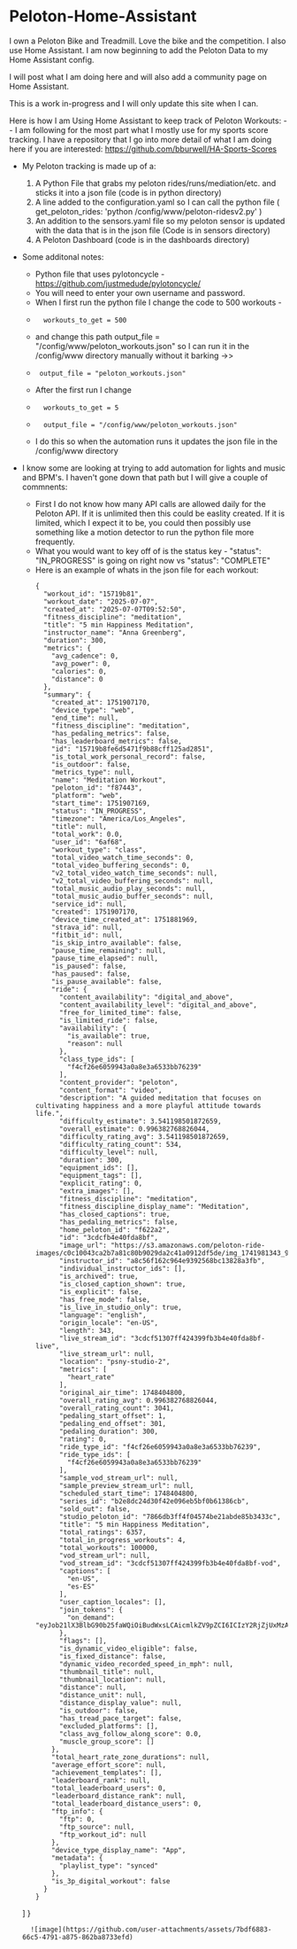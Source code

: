 # Peloton-Home-Assistant

I own a Peloton Bike and Treadmill.  Love the bike and the competition.  I also use Home Assistant.  I am now beginning to add the Peloton Data to my Home Assistant config.

I will post what I am doing here and will also add a community page on Home Assistant.

This is a work in-progress and I will only update this site when I can.

Here is how I am Using Home Assistant to keep track of Peloton Workouts:
-- I am following for the most part what I mostly use for my sports score tracking.  I have a repository that I go into more detail of what I am doing here if you are interested: https://github.com/bburwell/HA-Sports-Scores

* My Peloton tracking is made up of a:
   1. A Python File that grabs my peloton rides/runs/mediation/etc. and sticks it into a json file (code is in python directory)
   2. A line added to the configuration.yaml so I can call the python file ( get_peloton_rides: 'python /config/www/peloton-ridesv2.py' )
   3. An addition to the sensors.yaml file so my peloton sensor is updated with the data that is in the json file (Code is in sensors directory)
   4. A Peloton Dashboard (code is in the dashboards directory)
      
* Some additonal notes:
  * Python file that uses pylotoncycle - https://github.com/justmedude/pylotoncycle/
  * You will need to enter your own username and password.
  * When I first run the python file I change the code to 500 workouts -
  *       workouts_to_get = 500
  * and change this path output_file = "/config/www/peloton_workouts.json" so I can run it in the /config/www directory manually without it barking ->>
  *      output_file = "peloton_workouts.json"
  * After the first run I change
  *       workouts_to_get = 5 
  *       output_file = "/config/www/peloton_workouts.json"
  * I do this so when the automation runs it updates the json file in the /config/www directory
 
* I know some are looking at trying to add automation for lights and music and BPM's.  I haven't gone down that path but I will give a couple of commnents:
  * First I do not know how many API calls are allowed daily for the Peloton API.  If it is unlimited then this could be easlity created.  If it is limited, which I expect it to be, you could then possibly use something like a motion detector to run the python file more frequently.
  * What you would want to key off of is the status key - "status": "IN_PROGRESS" is going on right now vs "status": "COMPLETE"
  * Here is an example of whats in the json file for each workout:
    ```
    {
      "workout_id": "15719b81",
      "workout_date": "2025-07-07",
      "created_at": "2025-07-07T09:52:50",
      "fitness_discipline": "meditation",
      "title": "5 min Happiness Meditation",
      "instructor_name": "Anna Greenberg",
      "duration": 300,
      "metrics": {
        "avg_cadence": 0,
        "avg_power": 0,
        "calories": 0,
        "distance": 0
      },
      "summary": {
        "created_at": 1751907170,
        "device_type": "web",
        "end_time": null,
        "fitness_discipline": "meditation",
        "has_pedaling_metrics": false,
        "has_leaderboard_metrics": false,
        "id": "15719b8fe6d5471f9b88cff125ad2851",
        "is_total_work_personal_record": false,
        "is_outdoor": false,
        "metrics_type": null,
        "name": "Meditation Workout",
        "peloton_id": "f87443",
        "platform": "web",
        "start_time": 1751907169,
        "status": "IN_PROGRESS",
        "timezone": "America/Los_Angeles",
        "title": null,
        "total_work": 0.0,
        "user_id": "6af68",
        "workout_type": "class",
        "total_video_watch_time_seconds": 0,
        "total_video_buffering_seconds": 0,
        "v2_total_video_watch_time_seconds": null,
        "v2_total_video_buffering_seconds": null,
        "total_music_audio_play_seconds": null,
        "total_music_audio_buffer_seconds": null,
        "service_id": null,
        "created": 1751907170,
        "device_time_created_at": 1751881969,
        "strava_id": null,
        "fitbit_id": null,
        "is_skip_intro_available": false,
        "pause_time_remaining": null,
        "pause_time_elapsed": null,
        "is_paused": false,
        "has_paused": false,
        "is_pause_available": false,
        "ride": {
          "content_availability": "digital_and_above",
          "content_availability_level": "digital_and_above",
          "free_for_limited_time": false,
          "is_limited_ride": false,
          "availability": {
            "is_available": true,
            "reason": null
          },
          "class_type_ids": [
            "f4cf26e6059943a0a8e3a6533bb76239"
          ],
          "content_provider": "peloton",
          "content_format": "video",
          "description": "A guided meditation that focuses on cultivating happiness and a more playful attitude towards life.",
          "difficulty_estimate": 3.541198501872659,
          "overall_estimate": 0.996382768826044,
          "difficulty_rating_avg": 3.541198501872659,
          "difficulty_rating_count": 534,
          "difficulty_level": null,
          "duration": 300,
          "equipment_ids": [],
          "equipment_tags": [],
          "explicit_rating": 0,
          "extra_images": [],
          "fitness_discipline": "meditation",
          "fitness_discipline_display_name": "Meditation",
          "has_closed_captions": true,
          "has_pedaling_metrics": false,
          "home_peloton_id": "f622a2",
          "id": "3cdcfb4e40fda8bf",
          "image_url": "https://s3.amazonaws.com/peloton-ride-images/c0c10043ca2b7a81c80b9029da2c41a0912df5de/img_1741981343_9a3163ff4a954bda834aa82c61eccca6.png",
          "instructor_id": "a8c56f162c964e9392568bc13828a3fb",
          "individual_instructor_ids": [],
          "is_archived": true,
          "is_closed_caption_shown": true,
          "is_explicit": false,
          "has_free_mode": false,
          "is_live_in_studio_only": true,
          "language": "english",
          "origin_locale": "en-US",
          "length": 343,
          "live_stream_id": "3cdcf51307ff424399fb3b4e40fda8bf-live",
          "live_stream_url": null,
          "location": "psny-studio-2",
          "metrics": [
            "heart_rate"
          ],
          "original_air_time": 1748404800,
          "overall_rating_avg": 0.996382768826044,
          "overall_rating_count": 3041,
          "pedaling_start_offset": 1,
          "pedaling_end_offset": 301,
          "pedaling_duration": 300,
          "rating": 0,
          "ride_type_id": "f4cf26e6059943a0a8e3a6533bb76239",
          "ride_type_ids": [
            "f4cf26e6059943a0a8e3a6533bb76239"
          ],
          "sample_vod_stream_url": null,
          "sample_preview_stream_url": null,
          "scheduled_start_time": 1748404800,
          "series_id": "b2e8dc24d30f42e096eb5bf0b61386cb",
          "sold_out": false,
          "studio_peloton_id": "7866db3ff4f04574be21abde85b3433c",
          "title": "5 min Happiness Meditation",
          "total_ratings": 6357,
          "total_in_progress_workouts": 4,
          "total_workouts": 100000,
          "vod_stream_url": null,
          "vod_stream_id": "3cdcf51307ff424399fb3b4e40fda8bf-vod",
          "captions": [
            "en-US",
            "es-ES"
          ],
          "user_caption_locales": [],
          "join_tokens": {
            "on_demand": "eyJob21lX3BlbG90b25faWQiOiBudWxsLCAicmlkZV9pZCI6ICIzY2RjZjUxMzA3ZmY0MjQzOTlmYjNiNGU0MGZkYThiZiIsICJzdHVkaW9fcGVsb3Rvbl9pZCI6IG51bGwsICJ0eXBlIjogIm9uX2RlbWFuZCJ9"
          },
          "flags": [],
          "is_dynamic_video_eligible": false,
          "is_fixed_distance": false,
          "dynamic_video_recorded_speed_in_mph": null,
          "thumbnail_title": null,
          "thumbnail_location": null,
          "distance": null,
          "distance_unit": null,
          "distance_display_value": null,
          "is_outdoor": false,
          "has_tread_pace_target": false,
          "excluded_platforms": [],
          "class_avg_follow_along_score": 0.0,
          "muscle_group_score": []
        },
        "total_heart_rate_zone_durations": null,
        "average_effort_score": null,
        "achievement_templates": [],
        "leaderboard_rank": null,
        "total_leaderboard_users": 0,
        "leaderboard_distance_rank": null,
        "total_leaderboard_distance_users": 0,
        "ftp_info": {
          "ftp": 0,
          "ftp_source": null,
          "ftp_workout_id": null
        },
        "device_type_display_name": "App",
        "metadata": {
          "playlist_type": "synced"
        },
        "is_3p_digital_workout": false
      }
    }
  ]
}
  ```
    ![image](https://github.com/user-attachments/assets/7bdf6883-66c5-4791-a875-862ba8733efd)



